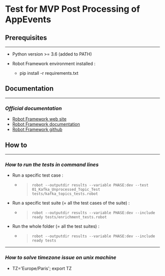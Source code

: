 # Test for MVP Post Processing of AppEvents

## **Prerequisites**

---

- Python version >= 3.6 (added to PATH)

- Robot Framework environment installed :
    - pip install -r requirements.txt

## **Documentation**

---

### *Official documentation*
- [Robot Framework web site](https://robotframework.org/)
- [Robot Framework documentation](https://robotframework.org/robotframework/)
- [Robot Framework github](https://github.com/robotframework/robotframework)


## **How to**

---

### *How to run the tests in command lines*

- Run a specific test case : 
    - > `robot --outputdir results --variable PHASE:dev --test 01_Kafka_Unprocessed_Topic_Test tests/kafka_topics_tests.robot`

- Run a specific test suite (= all the test cases of the suite) :  
    - > `robot --outputdir results --variable PHASE:dev --include ready tests/enrichment_tests.robot`

- Run the whole folder (= all the test suites) : 
    - > `robot --outputdir results --variable PHASE:dev --include ready tests`

---

### *How to solve timezone issue on unix machine*

- TZ='Europe/Paris'; export TZ